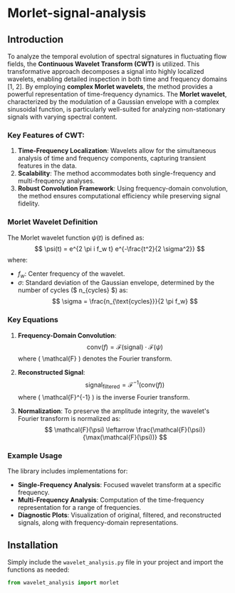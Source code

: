 # Morlet-signal-analysis
## Introduction
To analyze the temporal evolution of spectral signatures in fluctuating flow fields, the **Continuous Wavelet Transform (CWT)** is utilized. This transformative approach decomposes a signal into highly localized wavelets, enabling detailed inspection in both time and frequency domains [1, 2]. By employing **complex Morlet wavelets**, the method provides a powerful representation of time-frequency dynamics. The **Morlet wavelet**, characterized by the modulation of a Gaussian envelope with a complex sinusoidal function, is particularly well-suited for analyzing non-stationary signals with varying spectral content.

### Key Features of CWT:
1. **Time-Frequency Localization**: Wavelets allow for the simultaneous analysis of time and frequency components, capturing transient features in the data.
2. **Scalability**: The method accommodates both single-frequency and multi-frequency analyses.
3. **Robust Convolution Framework**: Using frequency-domain convolution, the method ensures computational efficiency while preserving signal fidelity.

### Morlet Wavelet Definition
The Morlet wavelet function $\psi(t)$ is defined as:
$$ \psi(t) = e^{2 \pi i f_w t} e^{-\frac{t^2}{2 \sigma^2}} $$
where:
- $f_w$: Center frequency of the wavelet.
- $\sigma$: Standard deviation of the Gaussian envelope, determined by the number of cycles ($ n_{cycles} $) as:
$$ \sigma = \frac{n_{\text{cycles}}}{2 \pi f_w} $$

### Key Equations
1. **Frequency-Domain Convolution**:
   $$ \text{conv}(f) = \mathcal{F}(\text{signal}) \cdot \mathcal{F}(\psi) $$
   where \( \mathcal{F} \) denotes the Fourier transform.

2. **Reconstructed Signal**:
   $$ \text{signal}_{\text{filtered}} = \mathcal{F}^{-1}(\text{conv}(f)) $$
   where \( \mathcal{F}^{-1} \) is the inverse Fourier transform.

3. **Normalization**:
   To preserve the amplitude integrity, the wavelet's Fourier transform is normalized as:
   $$ \mathcal{F}(\psi) \leftarrow \frac{\mathcal{F}(\psi)}{\max(\mathcal{F}(\psi))} $$

### Example Usage
The library includes implementations for:
- **Single-Frequency Analysis**: Focused wavelet transform at a specific frequency.
- **Multi-Frequency Analysis**: Computation of the time-frequency representation for a range of frequencies.
- **Diagnostic Plots**: Visualization of original, filtered, and reconstructed signals, along with frequency-domain representations.

## Installation
Simply include the `wavelet_analysis.py` file in your project and import the functions as needed:
```python
from wavelet_analysis import morlet
